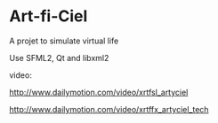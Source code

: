 Art-fi-Ciel
===========

A projet to simulate virtual life

Use SFML2, Qt and libxml2

video:

http://www.dailymotion.com/video/xrtfsl_artyciel

http://www.dailymotion.com/video/xrtffx_artyciel_tech
